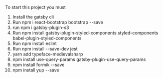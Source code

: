 To start this project you must

1. Install the gatsby cli
2. Run npm i react-bootstrap bootstrap --save
3. run npm i gatsby-plugin-s3
4. Run npm install gatsby-plugin-styled-components styled-components babel-plugin-styled-components
5. Run npm install eslint
6. Run npm install --save-dev jest
7. yarn add typeface-medievalsharp
8. npm install use-query-params gatsby-plugin-use-query-params
9. npm install formik --save
10. npm install yup --save
